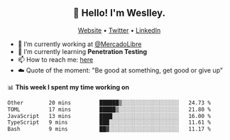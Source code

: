 <h2 align="center">👋 Hello! I'm Weslley.</h2>
<p align="center">
  <a href="http://weslleyneri.com.br">Website</a> •
  <a href="https://twitter.com/Weslley_Neri">Twitter</a> •
  <a href="https://www.linkedin.com/in/weslley-neri-3658908b">LinkedIn</a>
</p>


- 🔭 I’m currently working at [@MercadoLibre](https://github.com/mercadolibre)
- 🌱 I’m currently learning **Penetration Testing**
- 📫 How to reach me: [here](mailto:weslley39@gmail.com)
- ☁️ Quote of the moment: "Be good at something, get good or give up"

📊 **This week I spent my time working on**
<!--START_SECTION:waka-->

```txt
Other        20 mins         ██████▒░░░░░░░░░░░░░░░░░░   24.73 %
TOML         17 mins         █████▒░░░░░░░░░░░░░░░░░░░   21.80 %
JavaScript   13 mins         ████░░░░░░░░░░░░░░░░░░░░░   16.00 %
TypeScript   9 mins          ███░░░░░░░░░░░░░░░░░░░░░░   11.61 %
Bash         9 mins          ██▓░░░░░░░░░░░░░░░░░░░░░░   11.17 %
```

<!--END_SECTION:waka-->

<!-- Inspired by https://github.com/gruselhaus/gruselhaus -->